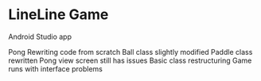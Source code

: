 # LineLine Game #

Android Studio app

Pong
Rewriting code from scratch
Ball class slightly modified
Paddle class rewritten
Pong view screen still has issues
Basic class restructuring
Game runs with interface problems
